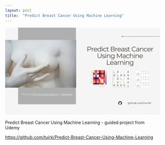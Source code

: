```yaml
---
layout: post
title:  "Predict Breast Cancer Using Machine Learning"
---
```


![cover photo](/assets/breastcancerprediction.jpg)

Predict Breast Cancer Using Machine Learning - guided project from Udemy

https://github.com/tuirk/Predict-Breast-Cancer-Using-Machine-Learning 

